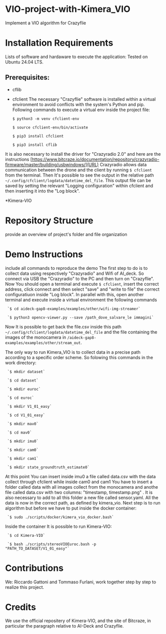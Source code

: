 # VIO-project-with-Kimera_VIO
Implement a VIO algorithm for Crazyflie

# Installation Requirements
Lists of software and hardaware to execute the application:
Tested on Ubuntu 24.04 LTS.
## Prerequisites:
* cflib
* cfclient
The necessary "Crazyflie" software is installed within a virtual environment to avoid conflicts with the system's Python and pip. Following commands to execute a virtual env inside the project file:

     `$ python3 -m venv cfclient-env`

     `$ source cfclient-env/bin/activate`
 
     `$ pip3 install cfclient`
 
     `$ pip3 install cflib`

It is also necessary to install the driver for "Crazyradio 2.0" and here are the instructions [https://www.bitcraze.io/documentation/repository/crazyradio-firmware/master/building/usbwindows/](URL)
Crazyradio allows data communication between the drone and the client by running `$ cfclient` from the terminal. Then It's possible to see the output in the relative path `~/.config/cfclient/logdata/datetime_del_file`. This output file can be saved by setting the relevant "Logging configuration" within cfclient and then inserting it into the "Log block". 

*Kimera-VIO



# Repository Structure
provide an overview of project's folder and file organization

# Demo Instructions
include all commands to reproduce the demo
The first step to do is to collect data using respectively "Crazyradio" and Wifi of AI_deck. So connect via USB the "Crazyradio" to the PC and then turn on "Crazyflie". Now You should open a terminal and execute `$ cfclient`, insert the correct address, click connect and then select "save" and "write to file" the correct configuratiuon inside "Log block". In parallel with this, open another terminal and execute inside a virtual environment the following commands

     `$ cd aideck-gap8-examples/examples/other/wifi-img-streamer`
     
     `$ python3 opencv-viewer.py --save /path_dove_salvare_le immagini`

Now It is possible to get back the file.csv inside this path `~/.config/cfclient/logdata/datetime_del_file` and the file containing the images of the monocamera in `/aideck-gap8-examples/examples/other/stream_out`. 

The only way to run Kimera_VIO is to collect data in a precise path according to a specific order scheme. So folowing this commands in the work directory:

     `$ mkdir dataset`
     
     `$ cd dataset`
     
     `$ mkdir euroc`
     
     `$ cd euroc`

     `$ mkdir V1_01_easy`

     `$ cd V1_01_easy`

     `$ mkdir mav0`

     `$ cd mav0`

     `$ mkdir imu0`

     `$ mkdir cam0`

     `$ mkdir cam1`

     `$ mkdir state_groundtruth_estimate0`

At this point You can insert inside imu0 a file called data.csv with the data collect through cfclient while inside cam0 and cam1 You have to insert a folder called data with all images collect from the monocamera and anothe file called data.csv with two columns: "timestamp, timestamp.png" . It is also necessary to add to all this folder a new file called sensor.yaml. All the data is now in the correct path, as defined by kimera_vio. Next step is to run algorithm but before we have to put inside the docker container:

     `$ sudo ./scripts/docker/kimera_vio_docker.bash`

Inside the container It is possible to run Kimera-VIO:

     `$ cd Kimera-VIO`
     
     `$ bash ./scripts/stereoVIOEuroc.bash -p "PATH_TO_DATASET/V1_01_easy"`

# Contributions
We: Riccardo Gattoni and Tommaso Furlani, work together step by step to realize this project.

# Credits
We use the official repositery of Kimera-VIO, and the site of Bitcraze, in particular the paragraph relative to AI-Deck and Crazyflie.
